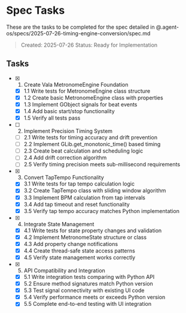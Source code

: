 # Spec Tasks

These are the tasks to be completed for the spec detailed in @.agent-os/specs/2025-07-26-timing-engine-conversion/spec.md

> Created: 2025-07-26
> Status: Ready for Implementation

## Tasks

- [x] 1. Create Vala MetronomeEngine Foundation
  - [x] 1.1 Write tests for MetronomeEngine class structure
  - [x] 1.2 Create basic MetronomeEngine class with properties
  - [x] 1.3 Implement GObject signals for beat events
  - [x] 1.4 Add basic start/stop functionality
  - [x] 1.5 Verify all tests pass

- [ ] 2. Implement Precision Timing System
  - [ ] 2.1 Write tests for timing accuracy and drift prevention
  - [ ] 2.2 Implement GLib.get_monotonic_time() based timing
  - [ ] 2.3 Create beat calculation and scheduling logic
  - [ ] 2.4 Add drift correction algorithm
  - [ ] 2.5 Verify timing precision meets sub-millisecond requirements

- [x] 3. Convert TapTempo Functionality
  - [x] 3.1 Write tests for tap tempo calculation logic
  - [x] 3.2 Create TapTempo class with sliding window algorithm
  - [x] 3.3 Implement BPM calculation from tap intervals
  - [x] 3.4 Add tap timeout and reset functionality
  - [x] 3.5 Verify tap tempo accuracy matches Python implementation

- [x] 4. Integrate State Management
  - [x] 4.1 Write tests for state property changes and validation
  - [x] 4.2 Implement MetronomeState structure or class
  - [x] 4.3 Add property change notifications
  - [x] 4.4 Create thread-safe state access patterns
  - [x] 4.5 Verify state management works correctly

- [x] 5. API Compatibility and Integration
  - [x] 5.1 Write integration tests comparing with Python API
  - [x] 5.2 Ensure method signatures match Python version
  - [x] 5.3 Test signal connectivity with existing UI code
  - [x] 5.4 Verify performance meets or exceeds Python version
  - [x] 5.5 Complete end-to-end testing with UI integration